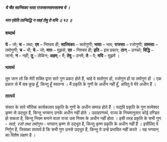 ##### ये चैव सात्त्विका भावा राजसास्तामसाश्च ये ।
##### मत्त एवेति तान्विद्धि न त्वहं तेषु ते मयि ॥ १२ ॥

#### शब्दार्थ

**ये** – जो; **च** – तथा; **एव** – निश्चय ही; **सात्त्विकाः** – सतोगुणी; **भावाः** – भाव; **राजसाः** – रजोगुणी; **तामसाः** – तमोगुणी; **च** – भी; **ये** – जो; **मत्तः** – मुझसे; **एव** – निश्चय ही; **इति** – इस प्रकार; **तान्** – उनको; **विद्धि** – जानो; **न** – नहीं; **तु** – लेकिन; **अहम्** – मैं; **तेषु** – उनमें; **ते** – वे; **मयि** – मुझमें ।

#### भावार्थ

तुम जान लो कि मेरी शक्ति द्वारा सारे गुण प्रकट होते हैं, चाहे वे सतोगुण हों, रजोगुण हों या तमोगुण हों । एक प्रकार से मैं सब कुछ हूँ, किन्तु हूँ स्वतन्त्र । मैं प्रकृति के गुणों के अधीन नहीं हूँ, अपितु वे मेरे अधीन हैं ।

#### तात्पर्य

संसार के सारे भौतिक कार्यकलाप प्रकृति के गुणों के अधीन सम्पन्न होते हैं । यद्यपि प्रकृति के गुण परमेश्वर कृष्ण से उद्भूत हैं, किन्तु भगवान् उनके अधीन नहीं होते । उदाहरणार्थ, राज्य के नियमानुसार कोई दण्डित हो सकता है, किन्तु नियम बनाने वाला राजा उस नियम के अधीन नहीं होता । इसी तरह प्रकृति के सभी गुण - *सतो, रजो तथा तमोगुण* - भगवान् कृष्ण से उद्भूत हैं, किन्तु कृष्ण प्रकृति के अधीन नहीं हैं । इसीलिए वे निर्गुण हैं, जिसका तात्पर्य है कि सभी गुण उनसे उद्भूत हैं, किन्तु ये उन्हें प्रभावित नहीं करते । यह भगवान् का विशेष लक्षण है ।